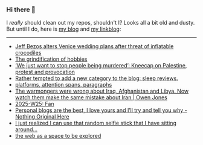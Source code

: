 ### Hi there 👋

I _really_ should clean out my repos, shouldn't I? Looks all a bit old and dusty. But until I do, here is [my blog](https://lostfocus.de/) and [my linkblog](https://dominikschwind.com/links):

--- 

<!-- POST-LIST:START -->
- [Jeff Bezos alters Venice wedding plans after threat of inflatable crocodiles](https://www.theguardian.com/technology/2025/jun/24/jeff-bezos-lauren-sanchez-change-wedding-reception-location-in-venice-after-threatened-protest)
- [The grindification of hobbies](https://www.youtube.com/watch?v=UHAqhP8EeYQ)
- [‘We just want to stop people being murdered’: Kneecap on Palestine, protest and provocation](https://www.theguardian.com/music/2025/jun/27/kneecap-on-palestine-protest-and-their-satirical-intent)
- [Rather tempted to add a new category to the blog: sleep reviews.](https://lostfocus.de/2025/06/26/234820/)
- [platforms, attention spans, paragraphs](https://winnielim.org/notes/platforms-attention-spans-paragraphs/)
- [The warmongers were wrong about Iraq, Afghanistan and Libya. Now watch them make the same mistake about Iran | Owen Jones](https://www.theguardian.com/commentisfree/2025/jun/18/iraq-afghanistan-libya-warmongers-always-wrong-iran-attacks-nothing-change-minds)
- [2025-W25: Fan](https://lostfocus.de/2025/06/22/2025-w25-fan/)
- [Personal blogs are the best, I love yours and I’ll try and tell you why - Nothing Original Here](https://nothingoriginalhere.com/posts/personal-blogs-are-the-best-i-love-yours-and-ill-try-and-tell-you-why)
- [I just realized I can use that random selfie stick that I have sitting around…](https://lostfocus.de/2025/06/20/234802/)
- [the web as a space to be explored](https://roytang.net/2025/06/web-explorer/)
<!-- POST-LIST:END -->

<!--
**lostfocus/lostfocus** is a ✨ _special_ ✨ repository because its `README.md` (this file) appears on your GitHub profile.

Here are some ideas to get you started:

- 🔭 I’m currently working on ...
- 🌱 I’m currently learning ...
- 👯 I’m looking to collaborate on ...
- 🤔 I’m looking for help with ...
- 💬 Ask me about ...
- 📫 How to reach me: ...
- 😄 Pronouns: ...
- ⚡ Fun fact: ...
-->
